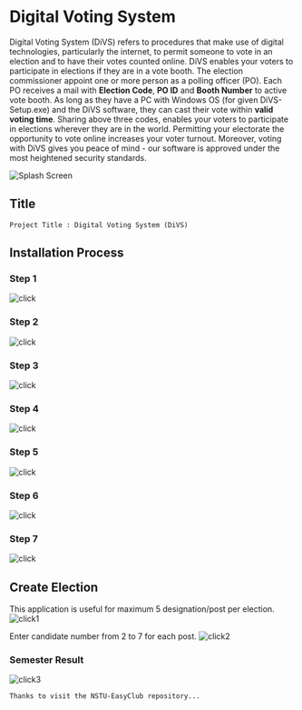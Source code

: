 # Digital Voting System
Digital Voting System (DiVS) refers to procedures that make use of digital technologies, particularly the internet, to permit someone to vote in an election and to have their votes counted online. DiVS enables your voters to participate in elections if they are in a vote booth. The election commissioner appoint one or more person as a polling officer (PO). Each PO receives a mail with **Election Code**, **PO ID** and **Booth Number** to active vote booth. As long as they have a PC with Windows OS (for given DiVS-Setup.exe) and the DiVS software, they can cast their vote within **valid voting time**. Sharing above three codes, enables your voters to participate in elections wherever they are in the world. Permitting your electorate the opportunity to vote online increases your voter turnout. Moreover, voting with DiVS gives you peace of mind - our software is approved under the most heightened security standards.

![Splash Screen](images/divs0.png)

## Title
```
Project Title : Digital Voting System (DiVS)
```
## Installation Process

### Step 1
![click](images/divs1.png)

### Step 2
![click](images/divs2.png)

### Step 3
![click](images/divs3.png)

### Step 4
![click](images/divs4.png)

### Step 5
![click](images/divs5.png)

### Step 6
![click](images/divs6.png)

### Step 7
![click](images/divs7.png)




## Create Election

This application is useful for maximum 5 designation/post per election.
![click1](images/divs8.png)

Enter candidate number from 2 to 7 for each post.
![click2](images/divs9.png)

### Semester Result
![click3](images/semesterresult.png)

```
Thanks to visit the NSTU-EasyClub repository...
```
